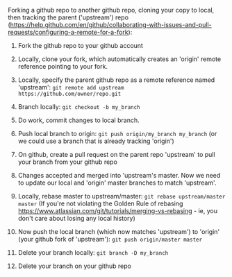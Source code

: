 Forking a github repo to another github repo, cloning your copy to local, then tracking the parent ('upstream') repo (https://help.github.com/en/github/collaborating-with-issues-and-pull-requests/configuring-a-remote-for-a-fork):
1. Fork the github repo to your github account
1. Locally, clone your fork, which automatically creates an 'origin' remote reference pointing to your fork.
1. Locally, specify the parent github repo as a remote reference named 'upstream':
    `git remote add upstream https://github.com/owner/repo.git`
    
1. Branch locally:
    `git checkout -b my_branch`
1. Do work, commit changes to local branch.
1. Push local branch to origin:
    `git push origin/my_branch my_branch`
    (or we could use a branch that is already tracking 'origin')
1. On github, create a pull request on the parent repo 'upstream' to pull your branch from your github repo
1. Changes accepted and merged into 'upstream's master. Now we need to update our local and 'origin' master branches to match 'upstream'.
1. Locally, rebase master to upstream/master:
    `git rebase upstream/master master` (If you're not violating the Golden Rule of rebasing https://www.atlassian.com/git/tutorials/merging-vs-rebasing - ie, you don't care about losing any local history)
1. Now push the local branch (which now matches 'upstream') to 'origin' (your github fork of 'upstream'):
    `git push origin/master master`
1. Delete your branch locally:
    `git branch -D my_branch`
1. Delete your branch on your github repo